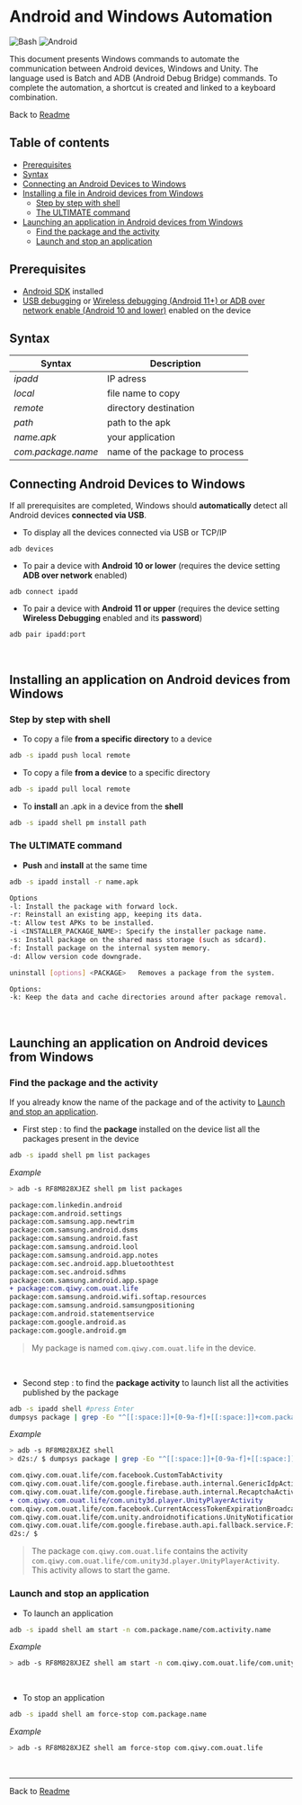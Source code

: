 # Android and Windows Automation

![Bash](https://img.shields.io/badge/Windows-Bash-black.svg) ![Android](https://img.shields.io/badge/Mobile-Android-brightgreen.svg)

This document presents Windows commands to automate the communication between Android devices, Windows and Unity. The language used is Batch and ADB (Android Debug Bridge) commands. To complete the automation, a shortcut is created and linked to a keyboard combination.

Back to [Readme](../README.md)

## Table of contents
* [Prerequisites](#prerequisites)
* [Syntax](#syntax)
* [Connecting an Android Devices to Windows](#connecting-an-android-devices-to-windows)
* [Installing a file in Android devices from Windows](#installing-a-file-in-android-devices-from-windows)
  * [Step by step with shell](#step-by-step-with-shell)
  * [The ULTIMATE command](#the-ultimate-command)
* [Launching an application in Android devices from Windows](#launching-an-application-in-android-devices-from-windows)
  * [Find the package and the activity](#find-the-package-and-the-activity)
  * [Launch and stop an application](#launch-and-stop-an-application)

## Prerequisites

* [Android SDK](https://developer.android.com/studio/releases/platform-tools) installed
* [USB debugging](https://developer.android.com/studio/debug/dev-options) or [Wireless debugging (Android 11+) or ADB over network enable (Android 10 and lower)](https://developer.android.com/studio/command-line/adb) enabled on the device

## Syntax
  
| Syntax                | Description                       |
| --------------------- | --------------------------------- |
| *ipadd*               | IP adress                         |
| *local*               | file name to copy                 |
| *remote*              | directory destination             |
| *path*                | path to the apk                   |
| *name.apk*            | your application                  |
| *com.package.name*    | name of the package to process    |

## Connecting Android Devices to Windows

If all prerequisites are completed, Windows should **automatically** detect all Android devices **connected via USB**.

* To display all the devices connected via USB or TCP/IP

```shell
adb devices
```

* To pair a device with **Android 10 or lower** (requires the device setting **ADB over network** enabled)  

```shell
adb connect ipadd
```

* To pair a device with **Android 11 or upper** (requires the device setting **Wireless Debugging** enabled and its **password**)

```shell
adb pair ipadd:port
```

</br>

## Installing an application on Android devices from Windows

### Step by step with shell

* To copy a file **from a specific directory** to a device

```bash
adb -s ipadd push local remote
```

* To copy a file **from a device** to a specific directory

```bash
adb -s ipadd pull local remote
```

* To **install** an .apk in a device from the **shell**

```bash
adb -s ipadd shell pm install path
```

### The ULTIMATE command

* **Push** and **install** at the same time

```bash
adb -s ipadd install -r name.apk
```

```bash
Options
-l: Install the package with forward lock.
-r: Reinstall an existing app, keeping its data.
-t: Allow test APKs to be installed.
-i <INSTALLER_PACKAGE_NAME>: Specify the installer package name.
-s: Install package on the shared mass storage (such as sdcard).
-f: Install package on the internal system memory.
-d: Allow version code downgrade.

uninstall [options] <PACKAGE>   Removes a package from the system.

Options:
-k: Keep the data and cache directories around after package removal.
```

</br>

## Launching an application on Android devices from Windows

### Find the package and the activity

If you already know the name of the package and of the activity to [Launch and stop an application](#launch-and-stop-an-application).

* First step : to find the **package** installed on the device list all the packages present in the device

```bash
adb -s ipadd shell pm list packages
```

*Example*

```bash
> adb -s RF8M828XJEZ shell pm list packages
```

```diff
package:com.linkedin.android
package:com.android.settings
package:com.samsung.app.newtrim
package:com.samsung.android.dsms
package:com.samsung.android.fast
package:com.samsung.android.lool
package:com.samsung.android.app.notes
package:com.sec.android.app.bluetoothtest
package:com.sec.android.sdhms
package:com.samsung.android.app.spage
+ package:com.qiwy.com.ouat.life
package:com.samsung.android.wifi.softap.resources
package:com.samsung.android.samsungpositioning
package:com.android.statementservice
package:com.google.android.as
package:com.google.android.gm
```
> My package is named `com.qiwy.com.ouat.life` in the device.

</br>

* Second step : to find the **package activity** to launch list all the activities published by the package

```bash
adb -s ipadd shell #press Enter
dumpsys package | grep -Eo "^[[:space:]]+[0-9a-f]+[[:space:]]+com.package.name/[^[:space:]]+" | grep -oE "[^[:space:]]+$"
```

*Example*

```bash
> adb -s RF8M828XJEZ shell
> d2s:/ $ dumpsys package | grep -Eo "^[[:space:]]+[0-9a-f]+[[:space:]]+com.qiwy.com.ouat.life/[^[:space:]]+" | grep -oE "[^[:space:]]+$"
```

```diff
com.qiwy.com.ouat.life/com.facebook.CustomTabActivity
com.qiwy.com.ouat.life/com.google.firebase.auth.internal.GenericIdpActivity
com.qiwy.com.ouat.life/com.google.firebase.auth.internal.RecaptchaActivity
+ com.qiwy.com.ouat.life/com.unity3d.player.UnityPlayerActivity
com.qiwy.com.ouat.life/com.facebook.CurrentAccessTokenExpirationBroadcastReceiver
com.qiwy.com.ouat.life/com.unity.androidnotifications.UnityNotificationRestartOnBootReceiver
com.qiwy.com.ouat.life/com.google.firebase.auth.api.fallback.service.FirebaseAuthFallbackService
d2s:/ $
```
> The package `com.qiwy.com.ouat.life` contains the activity `com.qiwy.com.ouat.life/com.unity3d.player.UnityPlayerActivity`. This activity allows to start the game.

### Launch and stop an application

* To launch an application

```bash
adb -s ipadd shell am start -n com.package.name/com.activity.name
```

*Example*

```bash
> adb -s RF8M828XJEZ shell am start -n com.qiwy.com.ouat.life/com.unity3d.player.UnityPlayerActivity
```

</br>

* To stop an application

```bash
adb -s ipadd shell am force-stop com.package.name
```

*Example*

```bash
> adb -s RF8M828XJEZ shell am force-stop com.qiwy.com.ouat.life
```

</br>

---

Back to [Readme](../README.md)
